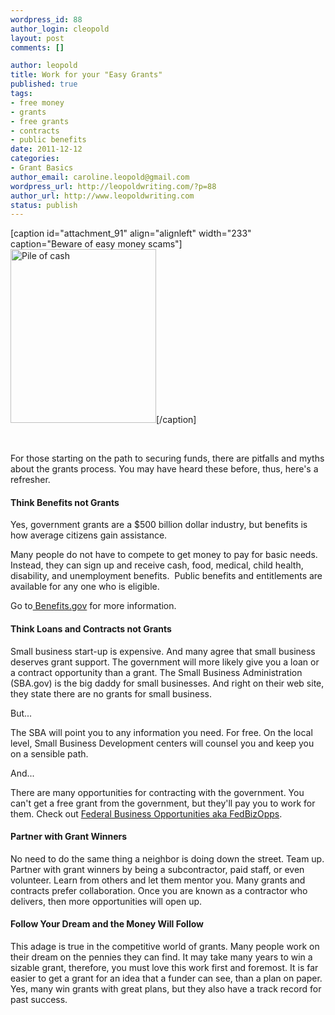 ```yaml
--- 
wordpress_id: 88
author_login: cleopold
layout: post
comments: []

author: leopold
title: Work for your "Easy Grants"
published: true
tags: 
- free money
- grants
- free grants
- contracts
- public benefits
date: 2011-12-12
categories: 
- Grant Basics
author_email: caroline.leopold@gmail.com
wordpress_url: http://leopoldwriting.com/?p=88
author_url: http://www.leopoldwriting.com
status: publish
---
```

[caption id="attachment_91" align="alignleft" width="233" caption="Beware of easy money scams"]<a href="http://leopoldwriting.com/wp-content/uploads/2011/12/stackmoney.jpg"><img class="size-full wp-image-91  " title="Stack of Money" src="http://leopoldwriting.com/wp-content/uploads/2011/12/stackmoney.jpg" alt="Pile of cash" width="233" height="278" /></a>[/caption]

&nbsp;

For those starting on the path to securing funds, there are pitfalls and myths about the grants process. You may have heard these before, thus, here's a refresher.
<h4>Think Benefits not Grants</h4>
Yes, government grants are a $500 billion dollar industry, but benefits is how average citizens gain assistance.

Many people do not have to compete to get money to pay for basic needs. Instead, they can sign up and receive cash, food, medical, child health, disability, and unemployment benefits.  Public benefits and entitlements are available for any one who is eligible.

Go to<a href="http://www.benefits.gov"> Benefits.gov</a> for more information.
<h4><strong>Think Loans and Contracts not Grants</strong></h4>
Small business start-up is expensive. And many agree that small business deserves grant support. The government will more likely give you a loan or a contract opportunity than a grant. The Small Business Administration (SBA.gov) is the big daddy for small businesses. And right on their web site, they state there are no grants for small business.

But...

The SBA will point you to any information you need. For free. On the local level, Small Business Development centers will counsel you and keep you on a sensible path.

And...

There are many opportunities for contracting with the government. You can't get a free grant from the government, but they'll pay you to work for them. Check out <a title="Fed Biz Opps" href="http://www.fbo.org">Federal Business Opportunities aka FedBizOpps</a>.
<h4><strong>Partner with Grant Winners</strong></h4>
No need to do the same thing a neighbor is doing down the street. Team up. Partner with grant winners by being a subcontractor, paid staff, or even volunteer. Learn from others and let them mentor you. Many grants and contracts prefer collaboration. Once you are known as a contractor who delivers, then more opportunities will open up.
<h4><strong>Follow Your Dream and the Money Will Follow</strong></h4>
This adage is true in the competitive world of grants. Many people work on their dream on the pennies they can find. It may take many years to win a sizable grant, therefore, you must love this work first and foremost. It is far easier to get a grant for an idea that a funder can see, than a plan on paper. Yes, many win grants with great plans, but they also have a track record for past success.
